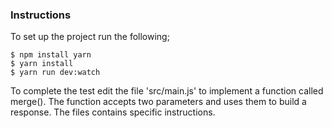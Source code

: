 ### Instructions

To set up the project run the following;

```
$ npm install yarn
$ yarn install
$ yarn run dev:watch
```

To complete the test edit the file 'src/main.js' to implement a function called
merge(). The function accepts two parameters and uses them to build a response.
The files contains specific instructions.



